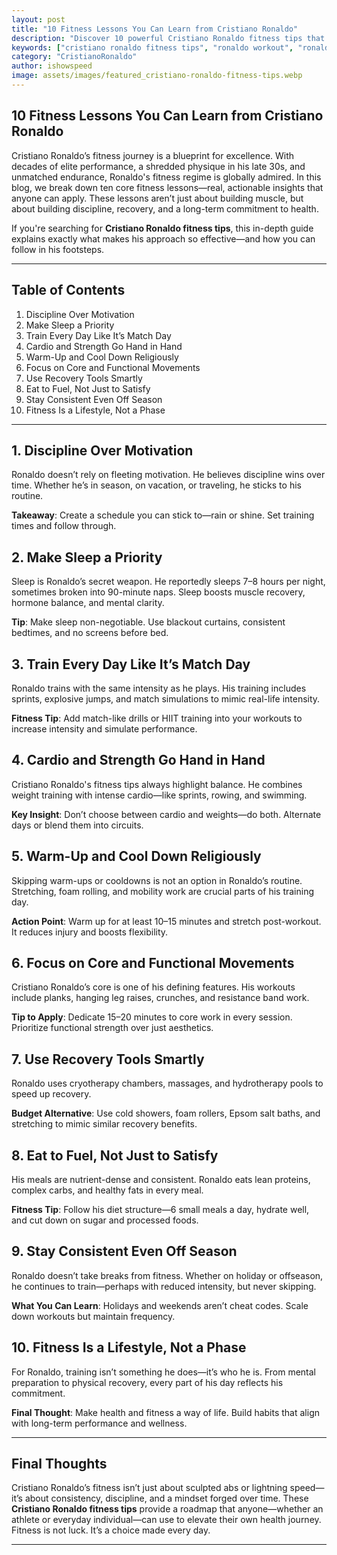 ```yaml
---
layout: post
title: "10 Fitness Lessons You Can Learn from Cristiano Ronaldo"
description: "Discover 10 powerful Cristiano Ronaldo fitness tips that reveal how he stays in peak shape and how you can apply them to your own routine."
keywords: ["cristiano ronaldo fitness tips", "ronaldo workout", "ronaldo training routine", "fitness lessons from cristiano ronaldo"]
category: "CristianoRonaldo"
author: ishowspeed
image: assets/images/featured_cristiano-ronaldo-fitness-tips.webp
---
```


## 10 Fitness Lessons You Can Learn from Cristiano Ronaldo

Cristiano Ronaldo’s fitness journey is a blueprint for excellence. With decades of elite performance, a shredded physique in his late 30s, and unmatched endurance, Ronaldo's fitness regime is globally admired. In this blog, we break down ten core fitness lessons—real, actionable insights that anyone can apply. These lessons aren’t just about building muscle, but about building discipline, recovery, and a long-term commitment to health.

If you're searching for **Cristiano Ronaldo fitness tips**, this in-depth guide explains exactly what makes his approach so effective—and how you can follow in his footsteps.

<ins class="adsbygoogle"
     style="display:block"
     data-ad-client="ca-pub-2784742237479601"
     data-ad-slot="3760872290"
     data-ad-format="auto"
     data-full-width-responsive="true"></ins>
<script>
     (adsbygoogle = window.adsbygoogle || []).push({});
</script>


---

## Table of Contents

1. Discipline Over Motivation
2. Make Sleep a Priority
3. Train Every Day Like It’s Match Day
4. Cardio and Strength Go Hand in Hand
5. Warm-Up and Cool Down Religiously
6. Focus on Core and Functional Movements
7. Use Recovery Tools Smartly
8. Eat to Fuel, Not Just to Satisfy
9. Stay Consistent Even Off Season
10. Fitness Is a Lifestyle, Not a Phase

---

## 1. Discipline Over Motivation

Ronaldo doesn’t rely on fleeting motivation. He believes discipline wins over time. Whether he’s in season, on vacation, or traveling, he sticks to his routine.

**Takeaway**: Create a schedule you can stick to—rain or shine. Set training times and follow through.

## 2. Make Sleep a Priority

Sleep is Ronaldo’s secret weapon. He reportedly sleeps 7–8 hours per night, sometimes broken into 90-minute naps. Sleep boosts muscle recovery, hormone balance, and mental clarity.

**Tip**: Make sleep non-negotiable. Use blackout curtains, consistent bedtimes, and no screens before bed.

## 3. Train Every Day Like It’s Match Day

Ronaldo trains with the same intensity as he plays. His training includes sprints, explosive jumps, and match simulations to mimic real-life intensity.

**Fitness Tip**: Add match-like drills or HIIT training into your workouts to increase intensity and simulate performance.

## 4. Cardio and Strength Go Hand in Hand

Cristiano Ronaldo's fitness tips always highlight balance. He combines weight training with intense cardio—like sprints, rowing, and swimming.

**Key Insight**: Don’t choose between cardio and weights—do both. Alternate days or blend them into circuits.

## 5. Warm-Up and Cool Down Religiously

<ins class="adsbygoogle"
     style="display:block"
     data-ad-client="ca-pub-2784742237479601"
     data-ad-slot="3760872290"
     data-ad-format="auto"
     data-full-width-responsive="true"></ins>
<script>
     (adsbygoogle = window.adsbygoogle || []).push({});
</script>


Skipping warm-ups or cooldowns is not an option in Ronaldo’s routine. Stretching, foam rolling, and mobility work are crucial parts of his training day.

**Action Point**: Warm up for at least 10–15 minutes and stretch post-workout. It reduces injury and boosts flexibility.

## 6. Focus on Core and Functional Movements

Cristiano Ronaldo’s core is one of his defining features. His workouts include planks, hanging leg raises, crunches, and resistance band work.

**Tip to Apply**: Dedicate 15–20 minutes to core work in every session. Prioritize functional strength over just aesthetics.

## 7. Use Recovery Tools Smartly

Ronaldo uses cryotherapy chambers, massages, and hydrotherapy pools to speed up recovery.

**Budget Alternative**: Use cold showers, foam rollers, Epsom salt baths, and stretching to mimic similar recovery benefits.

## 8. Eat to Fuel, Not Just to Satisfy

His meals are nutrient-dense and consistent. Ronaldo eats lean proteins, complex carbs, and healthy fats in every meal.

**Fitness Tip**: Follow his diet structure—6 small meals a day, hydrate well, and cut down on sugar and processed foods.

## 9. Stay Consistent Even Off Season

Ronaldo doesn’t take breaks from fitness. Whether on holiday or offseason, he continues to train—perhaps with reduced intensity, but never skipping.

**What You Can Learn**: Holidays and weekends aren’t cheat codes. Scale down workouts but maintain frequency.

## 10. Fitness Is a Lifestyle, Not a Phase

<ins class="adsbygoogle"
     style="display:block"
     data-ad-client="ca-pub-2784742237479601"
     data-ad-slot="3760872290"
     data-ad-format="auto"
     data-full-width-responsive="true"></ins>
<script>
     (adsbygoogle = window.adsbygoogle || []).push({});
</script>


For Ronaldo, training isn’t something he does—it’s who he is. From mental preparation to physical recovery, every part of his day reflects his commitment.

**Final Thought**: Make health and fitness a way of life. Build habits that align with long-term performance and wellness.

---

## Final Thoughts

Cristiano Ronaldo’s fitness isn’t just about sculpted abs or lightning speed—it’s about consistency, discipline, and a mindset forged over time. These **Cristiano Ronaldo fitness tips** provide a roadmap that anyone—whether an athlete or everyday individual—can use to elevate their own health journey. Fitness is not luck. It’s a choice made every day.

---